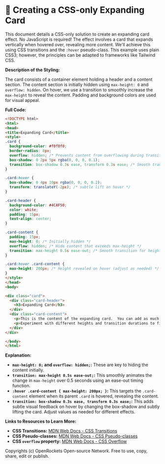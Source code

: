 # 🐞 Creating a CSS-only Expanding Card


This document details a CSS-only solution to create an expanding card effect.  No JavaScript is required! The effect involves a card that expands vertically when hovered over, revealing more content. We'll achieve this using CSS transitions and the `:hover` pseudo-class.  This example uses plain CSS3; however, the principles can be adapted to frameworks like Tailwind CSS.


**Description of the Styling:**

The card consists of a container element holding a header and a content section.  The content section is initially hidden using `max-height: 0` and `overflow: hidden`. On hover, we use a transition to smoothly increase the `max-height` to reveal the content.  Padding and background colors are used for visual appeal.

**Full Code:**

```html
<!DOCTYPE html>
<html>
<head>
<title>Expanding Card</title>
<style>
.card {
  background-color: #f0f0f0;
  border-radius: 8px;
  overflow: hidden; /* Prevents content from overflowing during transition */
  box-shadow: 0 2px 5px rgba(0, 0, 0, 0.1);
  transition: box-shadow 0.3s ease, transform 0.3s ease; /* Smooth transitions */
}

.card:hover {
  box-shadow: 0 4px 10px rgba(0, 0, 0, 0.2);
  transform: translateY(-2px); /* subtle lift on hover */
}

.card-header {
  background-color: #4CAF50;
  color: white;
  padding: 15px;
  text-align: center;
}

.card-content {
  padding: 15px;
  max-height: 0; /* Initially hidden */
  overflow: hidden; /* Hide content that exceeds max-height */
  transition: max-height 0.5s ease-out; /* Smooth transition for height change */
}

.card:hover .card-content {
  max-height: 200px; /* Height revealed on hover (adjust as needed) */
}
</style>
</head>
<body>

<div class="card">
  <div class="card-header">
    <h3>Expanding Card</h3>
  </div>
  <div class="card-content">
    <p>This is the content of the expanding card.  You can add as much text or other elements as you need here.  The `max-height` property controls how much content is visible.</p>
    <p>Experiment with different heights and transition durations to fine-tune the effect.</p>
  </div>
</div>

</body>
</html>
```

**Explanation:**

* **`max-height: 0;` and `overflow: hidden;`:**  These are key to hiding the content initially.
* **`transition: max-height 0.5s ease-out;`:** This smoothly animates the change in `max-height` over 0.5 seconds using an ease-out timing function.
* **`:hover .card-content { max-height: 200px; }`:** This targets the `.card-content` element when its parent `.card` is hovered, revealing the content.
* **`transition: box-shadow 0.3s ease, transform 0.3s ease;`:** This adds subtle visual feedback on hover by changing the box-shadow and subtly lifting the card.  Adjust values as needed for different effects.


**Links to Resources to Learn More:**

* **CSS Transitions:** [MDN Web Docs - CSS Transitions](https://developer.mozilla.org/en-US/docs/Web/CSS/transition)
* **CSS Pseudo-classes:** [MDN Web Docs - CSS Pseudo-classes](https://developer.mozilla.org/en-US/docs/Web/CSS/Pseudo-classes)
* **CSS `overflow` property:** [MDN Web Docs - CSS Overflow](https://developer.mozilla.org/en-US/docs/Web/CSS/overflow)


Copyrights (c) OpenRockets Open-source Network. Free to use, copy, share, edit or publish.

